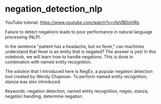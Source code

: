 # negation_detection_nlp

YouTube tutorial: https://www.youtube.com/watch?v=nfpVBDoViRs

Failure to detect negations leads to poor performance in natural language processing (NLP). 

In the sentence "patient has a headache, but no fever," can machines understand that fever is an entity that is negated? The answer is yes! In this notebook, we will learn how to handle negations. This is done in combination with named entity recognition.

The solution that I introduced here is NegEx, a popular negation detection tool created by Wendy Chapman. To perform named entity recognition, stanza was also introduced.

Keywords: negation detection, named entity recognition, negex, stanza, negation handling, determine negation
